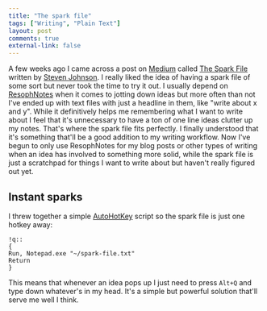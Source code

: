 ```yaml
---
title: "The spark file"
tags: ["Writing", "Plain Text"]
layout: post
comments: true
external-link: false
---
```


A few weeks ago I came across a post on [Medium](https://medium.com/ "Medium") called [The Spark File](https://medium.com/the-writers-room/8d6e7df7ae58 "The Spark File") written by [Steven Johnson](https://medium.com/@stevenbjohnson "Steven Johnson"). I really liked the idea of having a spark file of some sort but never took the time to try it out. I usually depend on [ResophNotes](http://resoph.com/ResophNotes/Welcome.html "ResophNotes") when it comes to jotting down ideas but more often than not I've ended up with text files with just a headline in them, like "write about x and y". While it definitively helps me remembering what I want to write about I feel that it's unnecessary to have a ton of one line ideas clutter up my notes. That's where the spark file fits perfectly. I finally understood that it's something that'll be a good addition to my writing workflow. Now I've begun to only use ResophNotes for my blog posts or other types of writing when an idea has involved to something more solid, while the spark file is just a scratchpad for things I want to write about but haven't really figured out yet.

## Instant sparks

I threw together a simple [AutoHotKey](http://www.autohotkey.com/ "AutoHotKey") script so the spark file is just one hotkey away:

	!q::
	{
	Run, Notepad.exe "~/spark-file.txt"
	Return
	}

This means that whenever an idea pops up I just need to press `Alt+Q` and type down whatever's in my head. It's a simple but powerful solution that'll serve me well I think.
